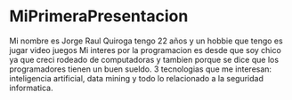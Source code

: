 # MiPrimeraPresentacion
Mi nombre es Jorge Raul Quiroga tengo 22 años y un hobbie que tengo es jugar video juegos
Mi interes por la programacion es desde que soy chico ya que creci rodeado de computadoras y tambien porque se dice que los programadores tienen un buen sueldo.
3 tecnologias que me interesan: inteligencia artificial, data mining y todo lo relacionado a la seguridad informatica.